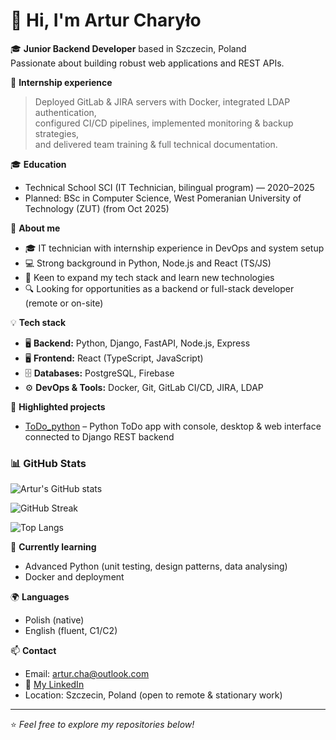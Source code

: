 # 👋 Hi, I'm Artur Charyło

🎓 **Junior Backend Developer** based in Szczecin, Poland  
Passionate about building robust web applications and REST APIs.

📌 **Internship experience**

> Deployed GitLab & JIRA servers with Docker, integrated LDAP authentication,  
> configured CI/CD pipelines, implemented monitoring & backup strategies,  
> and delivered team training & full technical documentation.

🎓 **Education**

- Technical School SCI (IT Technician, bilingual program) — 2020–2025
- Planned: BSc in Computer Science, West Pomeranian University of Technology (ZUT) (from Oct 2025)
  
🚀 **About me**

- 🎓 IT technician with internship experience in DevOps and system setup
- 💻 Strong background in Python, Node.js and React (TS/JS)
- 🌱 Keen to expand my tech stack and learn new technologies
- 🔍 Looking for opportunities as a backend or full-stack developer (remote or on-site)

💡 **Tech stack**

- 🖥️ **Backend:** Python, Django, FastAPI, Node.js, Express
- 🖥️ **Frontend:** React (TypeScript, JavaScript)
- 🗄️ **Databases:** PostgreSQL, Firebase
- ⚙️ **DevOps & Tools:** Docker, Git, GitLab CI/CD, JIRA, LDAP

🌟 **Highlighted projects**

- [ToDo_python](https://github.com/ArturCharylo/ToDo_python) – Python ToDo app with console, desktop & web interface connected to Django REST backend

### 📊 GitHub Stats

![Artur's GitHub stats](https://github-readme-stats.vercel.app/api?username=ArturCharylo&show_icons=true&theme=radical)

![GitHub Streak](https://github-readme-streak-stats.herokuapp.com/?user=ArturCharylo&theme=radical)

![Top Langs](https://github-readme-stats.vercel.app/api/top-langs/?username=ArturCharylo&layout=compact&theme=radical)


🚀 **Currently learning**

- Advanced Python (unit testing, design patterns, data analysing)
- Docker and deployment

🌍 **Languages**

- Polish (native)
- English (fluent, C1/C2)

📫 **Contact**

- Email: [artur.cha@outlook.com](mailto:artur.cha@outlook.com)
- 🔗 [My LinkedIn](https://www.linkedin.com/in/artur-charyło-9554a1373/)
- Location: Szczecin, Poland (open to remote & stationary work)

---

⭐ _Feel free to explore my repositories below!_

<!--
**ArturCharylo/ArturCharylo** is a ✨ _special_ ✨ repository because its `README.md` (this file) appears on your GitHub profile.

Here are some ideas to get you started:

- 🔭 I’m currently working on ...
- 🌱 I’m currently learning ...
- 👯 I’m looking to collaborate on ...
- 🤔 I’m looking for help with ...
- 💬 Ask me about ...
- 📫 How to reach me: ...
- 😄 Pronouns: ...
- ⚡ Fun fact: ...
-->
